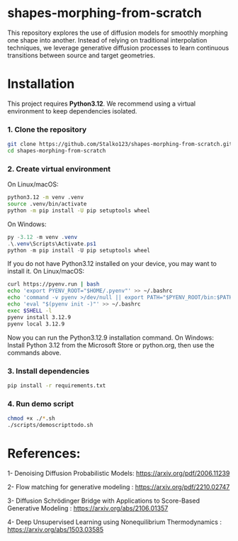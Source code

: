 # shapes-morphing-from-scratch
This repository explores the use of diffusion models for smoothly morphing one shape into another. Instead of relying on traditional interpolation techniques, we leverage generative diffusion processes to learn continuous transitions between source and target geometries.

# Installation

This project requires **Python3.12**.
We recommend using a virtual environment to keep dependencies isolated.

### 1. Clone the repository
```bash
git clone https://github.com/Stalko123/shapes-morphing-from-scratch.git
cd shapes-morphing-from-scratch
```
### 2. Create virtual environment
On Linux/macOS:
```bash
python3.12 -m venv .venv
source .venv/bin/activate
python -m pip install -U pip setuptools wheel
```
On Windows:
```powershell
py -3.12 -m venv .venv
.\.venv\Scripts\Activate.ps1
python -m pip install -U pip setuptools wheel
```
If you do not have Python3.12 installed on your device, you may want to install it.
On Linux/macOS:
```bash
curl https://pyenv.run | bash
echo 'export PYENV_ROOT="$HOME/.pyenv"' >> ~/.bashrc
echo 'command -v pyenv >/dev/null || export PATH="$PYENV_ROOT/bin:$PATH"' >> ~/.bashrc
echo 'eval "$(pyenv init -)"' >> ~/.bashrc
exec $SHELL -l
pyenv install 3.12.9
pyenv local 3.12.9
```
Now you can run the Python3.12.9 installation command.
On Windows:
Install Python 3.12 from the Microsoft Store or python.org, then use the commands above.

### 3. Install dependencies
```bash
pip install -r requirements.txt
```

### 4. Run demo script
```bash
chmod +x ./*.sh
./scripts/demoscripttodo.sh
```








# References: 
1- Denoising Diffusion Probabilistic Models: https://arxiv.org/pdf/2006.11239

2- Flow matching for generative modeling : https://arxiv.org/pdf/2210.02747

3- Diffusion Schrödinger Bridge with Applications to Score-Based Generative Modeling : https://arxiv.org/abs/2106.01357

4- Deep Unsupervised Learning using Nonequilibrium Thermodynamics : https://arxiv.org/abs/1503.03585



